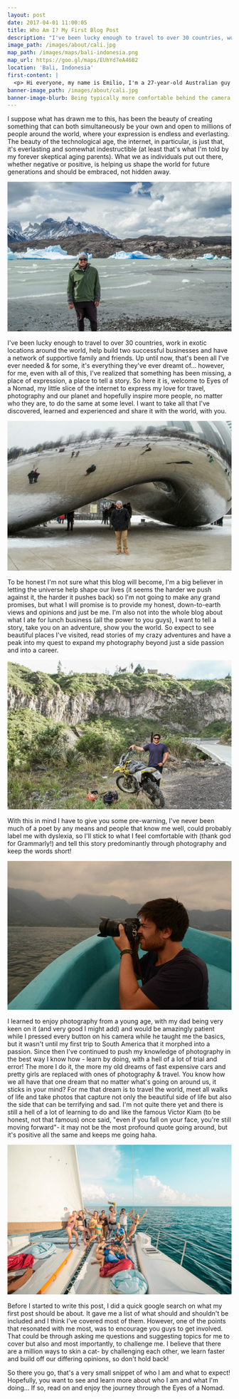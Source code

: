 ```yaml
---
layout: post
date: 2017-04-01 11:00:05
title: Who Am I? My First Blog Post
description: "I've been lucky enough to travel to over 30 countries, work in exotic locations around the world, help build two successful businesses and have a network of supportive family and friends. Up until now, that's been all I've ever needed & for some, it's everything they've ever dreamt of..."
image_path: /images/about/cali.jpg
map_path: /images/maps/bali-indonesia.png
map_url: https://goo.gl/maps/EUhYd7eA46B2
location: 'Bali, Indonesia'
first-content: |
  <p> Hi everyone, my name is Emilio, I'm a 27-year-old Australian guy living & working in beautiful Bali. So I've never written a blog before, but after what has seemingly been a quasi-quarter life crisis or just a Gen x trying to navigate the chaos that is the millennial age (I'm yet to figure out which of the two it is), I've decided to give it a crack! </p>
banner-image_path: /images/about/cali.jpg
banner-image-blurb: Being typically more comfortable behind the camera, i'ts not until you search for a photo of yourself, that you realize just how little there are!
---
```


I suppose what has drawn me to this, has been the beauty of creating something that can both simultaneously be your own and open to millions of people around the world, where your expression is endless and everlasting. The beauty of the technological age, the internet, in particular, is just that, it's everlasting and somewhat indestructible (at least that's what I'm told by my forever skeptical aging parents). What we as individuals put out there, whether negative or positive, is helping us shape the world for future generations and should be embraced, not hidden away.

![Patagonia in South America](/images/about/patagonia-3.jpg)

I've been lucky enough to travel to over 30 countries, work in exotic locations around the world, help build two successful businesses and have a network of supportive family and friends. Up until now, that's been all I've ever needed & for some, it's everything they've ever dreamt of... however, for me, even with all of this, I've realized that something has been missing, a place of expression, a place to tell a story. So here it is, welcome to Eyes of a Nomad, my little slice of the internet to express my love for travel, photography and our planet and hopefully inspire more people, no matter who they are, to do the same at some level. I want to take all that I've discovered, learned and experienced and share it with the world, with you.

![Chicago in the United States of America](/images/about/chicago.jpg)

To be honest I'm not sure what this blog will become, I'm a big believer in letting the universe help shape our lives (it seems the harder we push against it, the harder it pushes back) so I'm not going to make any grand promises, but what I will promise is to provide my honest, down-to-earth views and opinions and just be me. I'm also not into the whole blog about what I ate for lunch business (all the power to you guys), I want to tell a story, take you on an adventure, show you the world. So expect to see beautiful places I've visited, read stories of my crazy adventures and have a peak into my quest to expand my photography beyond just a side passion and into a career.

![Ecuador](/images/about/ecuador.jpg)

With this in mind I have to give you some pre-warning, I've never been much of a poet by any means and people that know me well, could probably label me with dyslexia, so I'll stick to what I feel comfortable with (thank god for Grammarly!) and tell this story predominantly through photography and keep the words short!

![joshua tree national park](/images/about/antigua.jpg)

 I learned to enjoy photography from a young age, with my dad being very keen on it (and very good I might add) and would be amazingly patient while I pressed every button on his camera while he taught me the basics, but it wasn't until my first trip to South America that it morphed into a passion. Since then I've continued to push my knowledge of photography in the best way I know how - learn by doing, with a hell of a lot of trial and error! The more I do it, the more my old dreams of fast expensive cars and pretty girls are replaced with ones of photography & travel. You know how we all have that one dream that no matter what's going on around us, it sticks in your mind? For me that dream is to travel the world, meet all walks of life and take photos that capture not only the beautiful side of life but also the side that can be terrifying and sad. I'm not quite there yet and there is still a hell of a lot of learning to do and like the famous Victor Kiam (to be honest, not that famous) once said, "even if you fall on your face, you're still moving forward"- it may not be the most profound quote going around, but it's positive all the same and keeps me going haha.

![joshua tree national park](/images/about/mexico.jpg)

Before I started to write this post, I did a quick google search on what my first post should be about. It gave me a list of what should and shouldn't be included and I think I've covered most of them. However, one of the points that resonated with me most, was to encourage you guys to get involved. That could be through asking me questions and suggesting topics for me to cover but also and most importantly, to challenge me. I believe that there are a million ways to skin a cat- by challenging each other, we learn faster and build off our differing opinions, so don't hold back!

So there you go, that's a very small snippet of who I am and what to expect! Hopefully, you want to see and learn more about who I am and what I'm doing... If so, read on and enjoy the journey through the Eyes of a Nomad.
